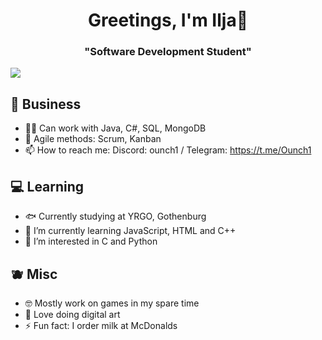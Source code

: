 <h1 align="center">Greetings, I'm Ilja👹</h1>
<h3 align="center">"Software Development Student"</h3>

![](https://i.imgur.com/JInS4Ko.png)

## 📡 Business
- 🧑‍🏭 Can work with Java, C#, SQL, MongoDB
- 🦄 Agile methods: Scrum, Kanban
- 📫 How to reach me: Discord: ounch1 / Telegram: https://t.me/Ounch1
## 💻 Learning
- 🐟 Currently studying at YRGO, Gothenburg
- 🌱 I’m currently learning JavaScript, HTML and C++
- 🐙 I’m interested in C and Python
## 🫐 Misc
- 🤓 Mostly work on games in my spare time
- 🫧 Love doing digital art
- ⚡ Fun fact: I order milk at McDonalds
